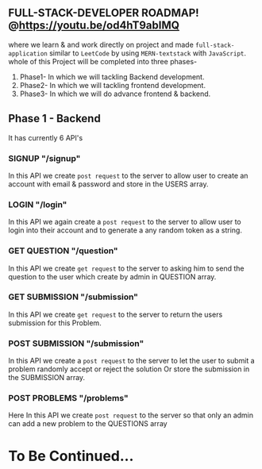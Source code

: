 ## FULL-STACK-DEVELOPER ROADMAP! @https://youtu.be/od4hT9abIMQ
where we learn & and work directly on project and made `full-stack-application` similar to `LeetCode` by using `MERN-textstack` with `JavaScript`. 
whole of this Project will be completed into three phases-
1) Phase1- In which we will tackling Backend development.
2) Phase2- In which we will tackling frontend development.
3) Phase3- In which we will do advance frontend & backend.

## Phase 1 - Backend
It has currently 6 API's

### SIGNUP "/signup" 
In this API we create `post request` to the server to allow user to create an account with email & password and store in the USERS array.

### LOGIN "/login"
In this API we again create a `post request` to the server to allow user to login into their account and to generate a any random token as a string.

### GET QUESTION "/question"
In this API we create `get request` to the server to asking him to send the question to the user which create by admin in QUESTION array.

### GET SUBMISSION "/submission"
In this API we create `get request` to the server to return the users submission for this Problem.

### POST SUBMISSION "/submission"
In this API we create a `post request` to the server to let the user to submit a problem randomly accept or reject the solution Or store the submission in the SUBMISSION array.

### POST PROBLEMS "/problems"
Here In this API we create `post request` to the server so that only an admin can add a new problem to the QUESTIONS array 

# To Be Continued... 
